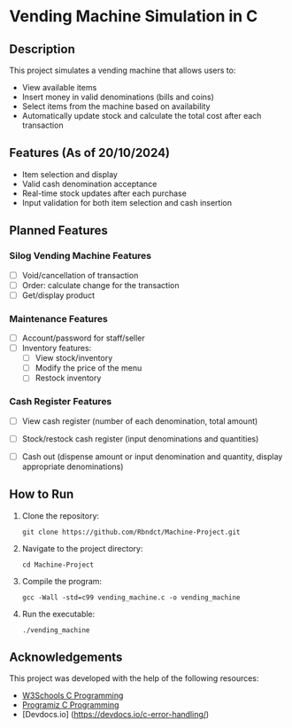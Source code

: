 # Vending Machine Simulation in C

## Description
This project simulates a vending machine that allows users to:
- View available items
- Insert money in valid denominations (bills and coins)
- Select items from the machine based on availability
- Automatically update stock and calculate the total cost after each transaction

## Features (As of 20/10/2024)
- Item selection and display
- Valid cash denomination acceptance
- Real-time stock updates after each purchase
- Input validation for both item selection and cash insertion

## Planned Features

### Silog Vending Machine Features
- [ ] Void/cancellation of transaction
- [ ] Order: calculate change for the transaction
- [ ] Get/display product

### Maintenance Features
- [ ] Account/password for staff/seller
- [ ] Inventory features:
  - [ ] View stock/inventory
  - [ ] Modify the price of the menu
  - [ ] Restock inventory

### Cash Register Features
- [ ] View cash register (number of each denomination, total amount)
- [ ] Stock/restock cash register (input denominations and quantities)
- [ ] Cash out (dispense amount or input denomination and quantity, display appropriate denominations)


## How to Run
1. Clone the repository:
    ```
    git clone https://github.com/Rbndct/Machine-Project.git
    ```
2. Navigate to the project directory:
    ```
    cd Machine-Project
    ```
3. Compile the program:
    ```
    gcc -Wall -std=c99 vending_machine.c -o vending_machine
    ```
4. Run the executable:
    ```
    ./vending_machine
    ```

## Acknowledgements
This project was developed with the help of the following resources:
- [W3Schools C Programming](https://www.w3schools.com/c/c_intro.php)
- [Programiz C Programming](https://www.programiz.com/c-programming)
- [Devdocs.io] (https://devdocs.io/c-error-handling/)


